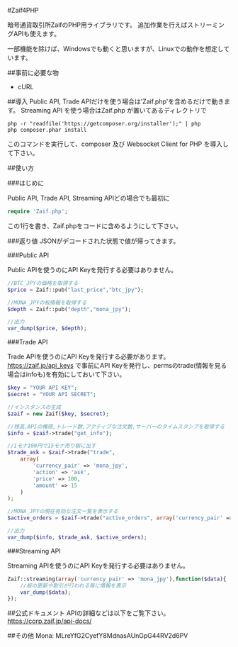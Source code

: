 #Zaif4PHP

暗号通貨取引所ZaifのPHP用ライブラリです。
追加作業を行えばストリーミングAPIも使えます。

一部機能を除けば、Windowsでも動くと思いますが、Linuxでの動作を想定しています。

##事前に必要な物
- cURL

##導入
Public API, Trade APIだけを使う場合は'Zaif.php'を含めるだけで動きます。
Streaming API を使う場合はZaif.php が置いてあるディレクトリで
```
php -r "readfile('https://getcomposer.org/installer');" | php
php composer.phar install
```
このコマンドを実行して、composer 及び Websocket Client for PHP を導入して下さい。

##使い方

###はじめに

Public API, Trade API, Streaming APIどの場合でも最初に
```php
require 'Zaif.php';
```
この1行を書き、Zaif.phpをコードに含めるようにして下さい。

###返り値
JSONがデコードされた状態で値が帰ってきます。

###Public API

Public APIを使うのにAPI Keyを発行する必要はありません。
```php
//BTC_JPYの価格を取得する
$price = Zaif::pub("last_price","btc_jpy");

//MONA_JPYの板情報を取得する
$depth = Zaif::pub("depth","mona_jpy");

//出力
var_dump($price, $depth);
```
###Trade API

Trade APIを使うのにAPI Keyを発行する必要があります。
https://zaif.jp/api_keys で事前にAPI Keyを発行し、permsのtrade(情報を見る場合はinfoも)を有効にしておいて下さい。
```php
$key = "YOUR API KEY";
$secret = "YOUR API SECRET";

//インスタンスの生成
$zaif = new Zaif($key, $secret);

//残高,APIの権限,トレード数,アクティブな注文数,サーバーのタイムスタンプを取得する
$info = $zaif->trade("get_info");

//1モナ100円で15モナ売り板に出す
$trade_ask = $zaif->trade("trade",
	array(
		'currency_pair' => 'mona_jpy',
		'action' => 'ask',
		'price' => 100,
		'amount' => 15 
	)
);

//MONA_JPYの現在有効な注文一覧を表示する
$active_orders = $zaif->trade("active_orders", array('currency_pair' => 'mona_jpy'));

//出力
var_dump($info, $trade_ask, $active_orders);
```
###Streaming API

Streaming APIを使うのにAPI Keyを発行する必要はありません。
```php
Zaif::streaming(array('currency_pair' => 'mona_jpy'),function($data){
	//板の更新や取引が行われる毎に情報を表示
	var_dump($data);
});
```
##公式ドキュメント
APIの詳細などは以下をご覧下さい。  
https://corp.zaif.jp/api-docs/

##その他
Mona: MLreYfG2CyefY8MdnasAUnGpG44RV2d6PV
